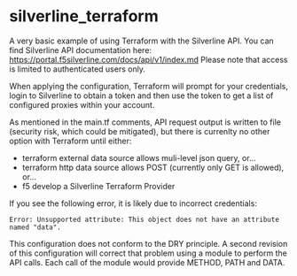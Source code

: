 # silverline_terraform

A very basic example of using Terraform with the Silverline API.  You can find Silverline API documentation here: https://portal.f5silverline.com/docs/api/v1/index.md Please note that access is limited to authenticated users only.

When applying the configuration, Terraform will prompt for your credentials, login to Silverline to obtain a token and then use the token to get a list of configured proxies within your account.

As mentioned in the main.tf comments, API request output is written to file (security risk, which could be mitigated), but there is currenlty no other option with Terraform until either:
- terraform external data source allows muli-level json query, or...
- terraform http data source allows POST (currently only GET is allowed), or...
- f5 develop a Silverline Terraform Provider

If you see the following error, it is likely due to incorrect credentials:

```Error: Unsupported attribute: This object does not have an attribute named "data".```

This configuration does not conform to the DRY principle.  A second revision of this configuration will correct that problem using a module to perform the API calls.  Each call of the module would provide METHOD, PATH and DATA. 